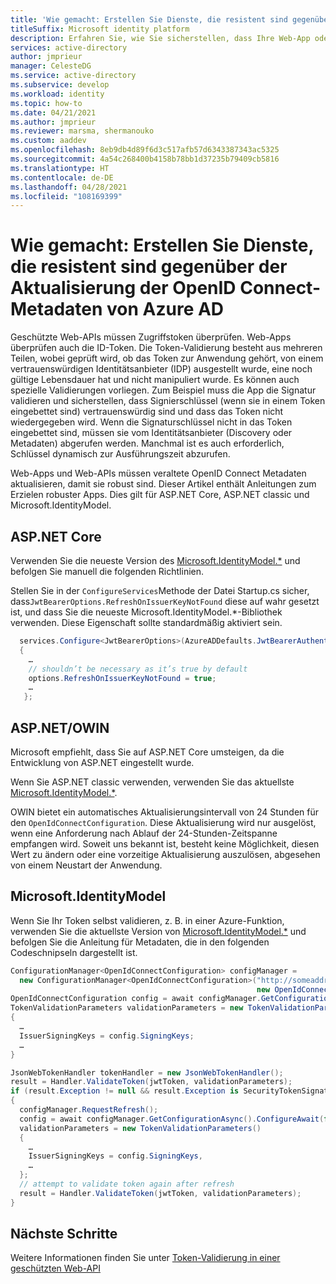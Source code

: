 ```yaml
---
title: 'Wie gemacht: Erstellen Sie Dienste, die resistent sind gegenüber der Aktualisierung der OpenID Connect-Metadaten von Azure AD | Azure'
titleSuffix: Microsoft identity platform
description: Erfahren Sie, wie Sie sicherstellen, dass Ihre Web-App oder Web-Api gegenüber der OpenID Connect-Metadaten-Aktualisierung von Azure AD resistent ist.
services: active-directory
author: jmprieur
manager: CelesteDG
ms.service: active-directory
ms.subservice: develop
ms.workload: identity
ms.topic: how-to
ms.date: 04/21/2021
ms.author: jmprieur
ms.reviewer: marsma, shermanouko
ms.custom: aaddev
ms.openlocfilehash: 8eb9db4d89f6d3c517afb57d6343387343ac5325
ms.sourcegitcommit: 4a54c268400b4158b78bb1d37235b79409cb5816
ms.translationtype: HT
ms.contentlocale: de-DE
ms.lasthandoff: 04/28/2021
ms.locfileid: "108169399"
---
```

# <a name="how-to-build-services-that-are-resilient-to-azure-ads-openid-connect-metadata-refresh"></a>Wie gemacht: Erstellen Sie Dienste, die resistent sind gegenüber der Aktualisierung der OpenID Connect-Metadaten von Azure AD

Geschützte Web-APIs müssen Zugriffstoken überprüfen. Web-Apps überprüfen auch die ID-Token. Die Token-Validierung besteht aus mehreren Teilen, wobei geprüft wird, ob das Token zur Anwendung gehört, von einem vertrauenswürdigen Identitätsanbieter (IDP) ausgestellt wurde, eine noch gültige Lebensdauer hat und nicht manipuliert wurde. Es können auch spezielle Validierungen vorliegen. Zum Beispiel muss die App die Signatur validieren und sicherstellen, dass Signierschlüssel (wenn sie in einem Token eingebettet sind) vertrauenswürdig sind und dass das Token nicht wiedergegeben wird. Wenn die Signaturschlüssel nicht in das Token eingebettet sind, müssen sie vom Identitätsanbieter (Discovery oder Metadaten) abgerufen werden. Manchmal ist es auch erforderlich, Schlüssel dynamisch zur Ausführungszeit abzurufen.

Web-Apps und Web-APIs müssen veraltete OpenID Connect Metadaten aktualisieren, damit sie robust sind. Dieser Artikel enthält Anleitungen zum Erzielen robuster Apps. Dies gilt für ASP.NET Core, ASP.NET classic und Microsoft.IdentityModel.

## <a name="aspnet-core"></a>ASP.NET Core

Verwenden Sie die neueste Version des [Microsoft.IdentityModel.*](https://www.nuget.org/packages?q=Microsoft.IdentityModel) und befolgen Sie manuell die folgenden Richtlinien.

Stellen Sie in der `ConfigureServices`Methode der Datei Startup.cs sicher, dass`JwtBearerOptions.RefreshOnIssuerKeyNotFound` diese auf wahr gesetzt ist, und dass Sie die neueste Microsoft.IdentityModel.*-Bibliothek verwenden. Diese Eigenschaft sollte standardmäßig aktiviert sein.

```csharp
  services.Configure<JwtBearerOptions>(AzureADDefaults.JwtBearerAuthenticationScheme, options =>
  {
    …
    // shouldn’t be necessary as it’s true by default
    options.RefreshOnIssuerKeyNotFound = true;
    …
   };
```

## <a name="aspnet-owin"></a>ASP.NET/OWIN

Microsoft empfiehlt, dass Sie auf ASP.NET Core umsteigen, da die Entwicklung von ASP.NET eingestellt wurde. 

Wenn Sie ASP.NET classic verwenden, verwenden Sie das aktuellste [Microsoft.IdentityModel.*](https://www.nuget.org/packages?q=Microsoft.IdentityModel).

OWIN bietet ein automatisches Aktualisierungsintervall von 24 Stunden für den `OpenIdConnectConfiguration`. Diese Aktualisierung wird nur ausgelöst, wenn eine Anforderung nach Ablauf der 24-Stunden-Zeitspanne empfangen wird. Soweit uns bekannt ist, besteht keine Möglichkeit, diesen Wert zu ändern oder eine vorzeitige Aktualisierung auszulösen, abgesehen von einem Neustart der Anwendung.

## <a name="microsoftidentitymodel"></a>Microsoft.IdentityModel

Wenn Sie Ihr Token selbst validieren, z. B. in einer Azure-Funktion, verwenden Sie die aktuellste Version von [Microsoft.IdentityModel.*](https://www.nuget.org/packages?q=Microsoft.IdentityModel) und befolgen Sie die Anleitung für Metadaten, die in den folgenden Codeschnipseln dargestellt ist.

```csharp
ConfigurationManager<OpenIdConnectConfiguration> configManager = 
  new ConfigurationManager<OpenIdConnectConfiguration>("http://someaddress.com", 
                                                       new OpenIdConnectConfigurationRetriever());
OpenIdConnectConfiguration config = await configManager.GetConfigurationAsync().ConfigureAwait(false);
TokenValidationParameters validationParameters = new TokenValidationParameters()
{
  …
  IssuerSigningKeys = config.SigningKeys;
  …
}

JsonWebTokenHandler tokenHandler = new JsonWebTokenHandler();
result = Handler.ValidateToken(jwtToken, validationParameters);
if (result.Exception != null && result.Exception is SecurityTokenSignatureKeyNotFoundException)
{
  configManager.RequestRefresh();
  config = await configManager.GetConfigurationAsync().ConfigureAwait(false);
  validationParameters = new TokenValidationParameters()
  {
    …
    IssuerSigningKeys = config.SigningKeys,
    …
  };
  // attempt to validate token again after refresh
  result = Handler.ValidateToken(jwtToken, validationParameters);
}
```

## <a name="next-steps"></a>Nächste Schritte

Weitere Informationen finden Sie unter [Token-Validierung in einer geschützten Web-API](scenario-protected-web-api-app-configuration.md#token-validation)
